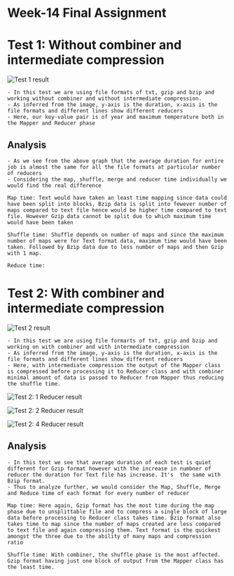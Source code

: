 # Week-14 Final Assignment

# Test 1: Without combiner and intermediate compression


![Test 1 result](https://github.com/illinoistech-itm/bshah40/blob/master/ITMD-521/Week-14/images/1.1.png)

    - In this test we are using file formats of txt, gzip and bzip and working without combiner and without intermediate compression.
    - As inferred from the image, y-axis is the duration, x-axis is the file formats and different lines show different reducers
    - Here, our key-value pair is of year and maximum temperature both in the Mapper and Reducer phase
    
## Analysis
    - As we see from the above graph that the average duration for entire job is almost the same for all the file formats at particular number of reducers
    - Considering the map, shuffle, merge and reducer time individually we would find the real difference
    
    Map time: Text would have taken an least time mapping since data could have been split into blocks, Bzip data is split into fewever number of maps compared to text file hence would be higher time compared to text file. However Gzip data cannot be split due to which maximum time would have been taken
    
    Shuffle time: Shuffle depends on number of maps and since the maximum number of maps were for Text format data, maximum time would have been taken. Followed by Bzip data due to less number of maps and then Gzip with 1 map.
    
    Reduce time:


# Test 2: With combiner and intermediate compression

![Test 2 result](https://github.com/illinoistech-itm/bshah40/blob/master/ITMD-521/Week-14/images/2.1.png)

    - In this test we are using file formarts of txt, gzip and bzip and working on with combiner and with intermediate compression
    - As inferred from the image, y-axis is the duration, x-axis is the file formats and different lines show different reducers
    - Here, with intermediate compression the output of the Mapper class is compressed before processing it to Reducer class and with combiner minimal amount of data is passed to Reducer from Mapper thus reducing the shuffle time.
    

![Test 2: 1 Reducer result](https://github.com/illinoistech-itm/bshah40/blob/master/ITMD-521/Week-14/images/2.1.1.png)

![Test 2: 2 Reducer result](https://github.com/illinoistech-itm/bshah40/blob/master/ITMD-521/Week-14/images/2.1.2.png)

![Test 2: 4 Reducer result](https://github.com/illinoistech-itm/bshah40/blob/master/ITMD-521/Week-14/images/2.1.4.png)


## Analysis
    - In this test we see that average duration of each test is quiet different for Gzip format however with the increase in numbner of reducer the duration for Text file has increase. It's  the same with Bzip format.
    - Thus to analyze further, we would consider the Map, Shuffle, Merge and Reduce time of each format for every number of reducer

    Map time: Here again, Gzip format has the most time during the map phase due to unsplittable file and to compress a single block of large data before processing to Reducer class takes time. Bzip format also takes time to map since the number of maps created are less compared to text file and again compressing them. Text format is the quickest amongst the three due to the ability of many maps and compression ratio
    
    Shuffle time: With combiner, the shuffle phase is the most affected. Gzip format having just one block of output from the Mapper class has the least time.
